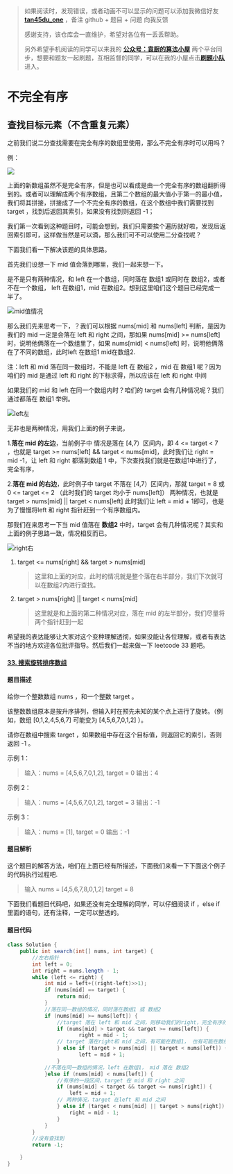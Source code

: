 > 如果阅读时，发现错误，或者动画不可以显示的问题可以添加我微信好友  **[tan45du_one](https://raw.githubusercontent.com/tan45du/tan45du.github.io/master/个人微信.15egrcgqd94w.jpg)** ，备注  github  + 题目 + 问题  向我反馈
>
> 感谢支持，该仓库会一直维护，希望对各位有一丢丢帮助。
>
> 另外希望手机阅读的同学可以来我的 <u>[**公众号：袁厨的算法小屋**](https://raw.githubusercontent.com/tan45du/test/master/微信图片_20210320152235.2pthdebvh1c0.png)</u> 两个平台同步，想要和题友一起刷题，互相监督的同学，可以在我的小屋点击<u>[**刷题小队**](https://raw.githubusercontent.com/tan45du/test/master/微信图片_20210320152235.2pthdebvh1c0.png)</u>进入。 

# **不完全有序**

## **查找目标元素（不含重复元素）**

之前我们说二分查找需要在完全有序的数组里使用，那么不完全有序时可以用吗？

例：

![](https://cdn.jsdelivr.net/gh/tan45du/photobed@master/photo/案例1.2wan88b4sdk0.png)



上面的新数组虽然不是完全有序，但是也可以看成是由一个完全有序的数组翻折得到的。或者可以理解成两个有序数组，且第二个数组的最大值小于第一的最小值，我们将其拼接，拼接成了一个不完全有序的数组，在这个数组中我们需要找到 target ，找到后返回其索引，如果没有找到则返回  -1；

我们第一次看到这种题目时，可能会想到，我们只需要挨个遍历就好啦，发现后返回索引即可，这样做当然是可以滴，那么我们可不可以使用二分查找呢？

下面我们看一下解决该题的具体思路。

首先我们设想一下 mid 值会落到哪里，我们一起来想一下。

是不是只有两种情况，和 left 在一个数组，同时落在 数组1 或同时在 数组2，或者不在一个数组， left 在数组1，mid 在数组2。想到这里咱们这个题目已经完成一半了。

![mid值情况](https://cdn.jsdelivr.net/gh/tan45du/photobed@master/photo/mid值情况.3879bq8s3xk0.png)

那么我们先来思考一下，？我们可以根据 nums[mid] 和 nums[left] 判断，是因为我们的 mid 一定是会落在 left 和 right 之间，那如果 nums[mid]  >= nums[left] 时，说明他俩落在一个数组里了，如果 nums[mid]  < nums[left] 时，说明他俩落在了不同的数组，此时left 在数组1 mid在数组2. 

注：left 和 mid 落在同一数组时，不能是 left 在 数组2 ，mid 在 数组1 呢？因为咱们的 mid 是通过 left 和 right 的下标求得，所以应该在 left 和 right 中间

如果我们的 mid 和 left 在同一个数组内时？咱们的 target 会有几种情况呢？我们通过都落在 数组1 举例。 

![left左](https://cdn.jsdelivr.net/gh/tan45du/photobed@master/photo/left左.6kl90uroee40.png)

无非也是两种情况，用我们上面的例子来说，

1.**落在 mid 的左边**，当前例子中  情况是落在 [4,7）区间内，即  4 <= target <  7 ，也就是 target  >=  nums[left] &&  target < nums[mid]，此时我们让 right = mid -1，让 left 和 right 都落到数组 1 中，下次查找我们就是在数组1中进行了，完全有序，

2.**落在 mid 的右边**，此时例子中 target 不落在 [4,7）区间内，那就 target = 8 或  0 <=  target <= 2 （此时我们的 target 均小于 nums[left]） 两种情况，也就是target > nums[mid] || target < nums[left] 此时我们让 left = mid + 1即可，也是为了慢慢将left 和 right 指针赶到一个有序数组内。

那我们在来思考一下当 mid 值落在 **数组2**  中时，target 会有几种情况呢？其实和上面的例子思路一致，情况相反而已。

![right右](https://cdn.jsdelivr.net/gh/tan45du/photobed@master/photo/right右.3yvrwxloi3c0.png)

1. target <= nums[right] && target > nums[mid]

   > 这里和上面的对应，此时的情况就是整个落在右半部分，我们下次就可以在数组2内进行查找。

2. target > nums[right] || target < nums[mid]

   > 这里就是和上面的第二种情况对应，落在 mid 的左半部分，我们尽量将两个指针赶到一起

希望我的表达能够让大家对这个变种理解透彻，如果没能让各位理解，或者有表达不当的地方欢迎各位批评指导。然后我们一起来做一下 leetcode 33 题吧。

#### [33. 搜索旋转排序数组](https://leetcode-cn.com/problems/search-in-rotated-sorted-array/)

#### 题目描述

给你一个整数数组 nums ，和一个整数 target 。

该整数数组原本是按升序排列，但输入时在预先未知的某个点上进行了旋转。（例如，数组 [0,1,2,4,5,6,7] 可能变为 [4,5,6,7,0,1,2] ）。

请你在数组中搜索 target ，如果数组中存在这个目标值，则返回它的索引，否则返回 -1 。


示例 1：

> 输入：nums = [4,5,6,7,0,1,2], target = 0
> 输出：4

示例 2：

> 输入：nums = [4,5,6,7,0,1,2], target = 3
> 输出：-1

示例 3：

> 输入：nums = [1], target = 0
> 输出：-1

#### 题目解析

这个题目的解答方法，咱们在上面已经有所描述，下面我们来看一下下面这个例子的代码执行过程吧.

> 输入 nums = [4,5,6,7,8,0,1,2]  target = 8

下面我们看题目代码吧，如果还没有完全理解的同学，可以仔细阅读 if ，else if 里面的语句，还有注释，一定可以整透的。

#### 题目代码

```java
class Solution {
    public int search(int[] nums, int target) {
        //左右指针
        int left = 0;
        int right = nums.length - 1;
        while (left <= right) {
            int mid = left+((right-left)>>1);
            if (nums[mid] == target) {
                return mid;
            }
            //落在同一数组的情况，同时落在数组1 或 数组2
            if (nums[mid] >= nums[left]) {
                //target 落在 left 和 mid 之间，则移动我们的right，完全有序的一个区间内查找
                if (nums[mid] > target && target >= nums[left]) {
                       right = mid - 1;
                // target 落在right和 mid 之间，有可能在数组1， 也有可能在数组2
                } else if (target > nums[mid] || target < nums[left]) {
                       left = mid + 1;
                } 
            //不落在同一数组的情况，left 在数组1， mid 落在 数组2
            }else if (nums[mid] < nums[left]) {
                //有序的一段区间，target 在 mid 和 right 之间
                if (nums[mid] < target && target <= nums[right]) {
                    left = mid + 1;
                // 两种情况，target 在left 和 mid 之间
                } else if (target < nums[mid] || target > nums[right]) {
                    right = mid - 1;
                }
            } 
        }
        //没有查找到
        return -1;

    }
}
```

## 